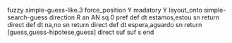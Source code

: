 fuzzy simple-guess-like.3
   force_position Y
   madatory Y
   layout_onto simple-search-guess
   direction R
   an AN
   sq 0
   pref 
   def 
    dt estamos,estou
    sn 
    return 
    direct 
   def 
    dt na,no
    sn 
    return 
    direct 
   def 
    dt espera,aguardo
    sn 
    return [guess,guess-hipotese,guess]
    direct 
   suf 
   suf s
end
